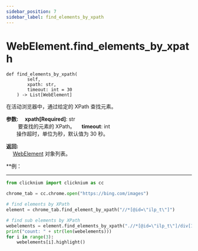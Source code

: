 ```yaml
---
sidebar_position: 7
sidebar_label: find_elements_by_xpath
---
```

# WebElement.find_elements_by_xpath
```pyton
def find_elements_by_xpath(
        self,
        xpath: str,
        timeout: int = 30
    ) -> List[WebElement]
```  

在活动浏览器中，通过给定的 XPath 查找元素。

**参数:**
    &emsp;**xpath[Required]**: str     
        &emsp;&emsp; 要查找的元素的 XPath。
    &emsp;**timeout**: int  
        &emsp;&emsp;操作超时，单位为秒，默认值为 30 秒。

**返回:**  
    &emsp; [WebElement](webelement.md) 对象列表。

**例：
***
```python
from clicknium import clicknium as cc

chrome_tab = cc.chrome.open("https://bing.com/images")

# find elements by XPath
element = chrome_tab.find_element_by_xpath("//*[@id=\"ilp_t\"]")

# find sub elements by XPath
webelements = element.find_elements_by_xpath(".//*[@id=\"ilp_t\"]/div[1]/div/*")
print("count: " + str(len(webelements)))
for i in range(3):
    webelements[i].highlight()

```